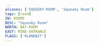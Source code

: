 ```yaml
---
aliases: ['SQUEEKY-ROOM', 'Squeaky Room']
tags: [room]
IN: ROOMS
DESC: "Squeaky Room"
NORTH: BAT-ROOM
EAST: MINE-ENTRANCE
FLAGS: ['RLANDBIT']
---
```

